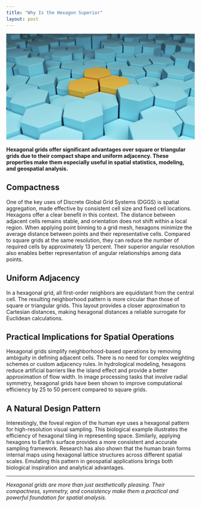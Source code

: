 ```yaml
---
title: "Why Is the Hexagon Superior"
layout: post
---
```

![hex](/assets/img/20230130/hex.jpg)

**Hexagonal grids offer significant advantages over square or triangular grids due to their compact shape and uniform adjacency. These properties make them especially useful in spatial statistics, modeling, and geospatial analysis.**

## Compactness

One of the key uses of Discrete Global Grid Systems (DGGS) is spatial aggregation, made effective by consistent cell size and fixed cell locations. Hexagons offer a clear benefit in this context. The distance between adjacent cells remains stable, and orientation does not shift within a local region. When applying point binning to a grid mesh, hexagons minimize the average distance between points and their representative cells. Compared to square grids at the same resolution, they can reduce the number of required cells by approximately 13 percent. Their superior angular resolution also enables better representation of angular relationships among data points.

## Uniform Adjacency

In a hexagonal grid, all first-order neighbors are equidistant from the central cell. The resulting neighborhood pattern is more circular than those of square or triangular grids. This layout provides a closer approximation to Cartesian distances, making hexagonal distances a reliable surrogate for Euclidean calculations.

## Practical Implications for Spatial Operations

Hexagonal grids simplify neighborhood-based operations by removing ambiguity in defining adjacent cells. There is no need for complex weighting schemes or custom adjacency rules. In hydrological modeling, hexagons reduce artificial barriers like the island effect and provide a better approximation of flow width. In image processing tasks that involve radial symmetry, hexagonal grids have been shown to improve computational efficiency by 25 to 50 percent compared to square grids.

## A Natural Design Pattern

Interestingly, the foveal region of the human eye uses a hexagonal pattern for high-resolution visual sampling. This biological example illustrates the efficiency of hexagonal tiling in representing space. Similarly, applying hexagons to Earth’s surface provides a more consistent and accurate sampling framework. Research has also shown that the human brain forms internal maps using hexagonal lattice structures across different spatial scales. Emulating this pattern in geospatial applications brings both biological inspiration and analytical advantages.

---

_Hexagonal grids are more than just aesthetically pleasing. Their compactness, symmetry, and consistency make them a practical and powerful foundation for spatial analysis._

